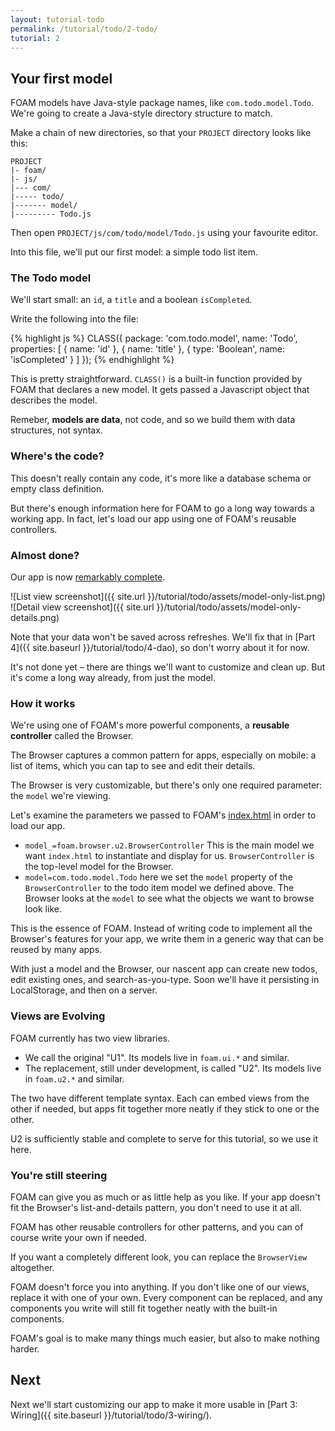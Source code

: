 ```yaml
---
layout: tutorial-todo
permalink: /tutorial/todo/2-todo/
tutorial: 2
---
```


## Your first model

FOAM models have Java-style package names, like `com.todo.model.Todo`. We're
going to create a Java-style directory structure to match.

Make a chain of new directories, so that your `PROJECT` directory looks like this:

    PROJECT
    |- foam/
    |- js/
    |--- com/
    |----- todo/
    |------- model/
    |--------- Todo.js

Then open `PROJECT/js/com/todo/model/Todo.js` using your favourite editor.

Into this file, we'll put our first model: a simple todo list item.

### The Todo model

We'll start small: an `id`, a `title` and a boolean `isCompleted`.

Write the following into the file:

{% highlight js %}
CLASS({
  package: 'com.todo.model',
  name: 'Todo',
  properties: [
    {
      name: 'id'
    },
    {
      name: 'title'
    },
    {
      type: 'Boolean',
      name: 'isCompleted'
    }
  ]
});
{% endhighlight %}

This is pretty straightforward. `CLASS()` is a built-in function provided by
FOAM that declares a new model. It gets passed a Javascript object that
describes the model.

Remeber, **models are data**, not code, and so we build them with data
structures, not syntax.

### Where's the code?

This doesn't really contain any code, it's more like a database schema or empty
class definition.

But there's enough information here for FOAM to go a long way towards a working
app. In fact, let's load our app using one of FOAM's reusable controllers.

### Almost done?

Our app is now [remarkably complete](http://localhost:8000/foam/index.html?model_=foam.browser.u2.BrowserController&model=com.todo.model.Todo&classpath=../js/).

![List view screenshot]({{ site.url }}/tutorial/todo/assets/model-only-list.png)
![Detail view screenshot]({{ site.url }}/tutorial/todo/assets/model-only-details.png)

Note that your data won't be saved across refreshes. We'll fix that in [Part
4]({{ site.baseurl }}/tutorial/todo/4-dao), so don't worry about it for now.

It's not done yet &ndash; there are things we'll want to customize and clean up.
But it's come a long way already, from just the model.

### How it works

We're using one of FOAM's more powerful components, a **reusable controller**
called the Browser.

The Browser captures a common pattern for apps, especially on mobile: a list of
items, which you can tap to see and edit their details.

The Browser is very customizable, but there's only one required parameter: the
`model` we're viewing.

Let's examine the parameters we passed to FOAM's
[index.html]({{site.baseurl}}/guides/index_html) in order to load our app.

- `model_=foam.browser.u2.BrowserController` This is the main model we want `index.html`
  to instantiate and display for us. `BrowserController` is the top-level model
  for the Browser.
- `model=com.todo.model.Todo` here we set the `model` property of the
  `BrowserController` to the todo item model we defined above. The Browser looks
  at the `model` to see what the objects we want to browse look like.

This is the essence of FOAM. Instead of writing code to implement all the
Browser's features for your app, we write them in a generic way that can be
reused by many apps.

With just a model and the Browser, our nascent app can create new todos, edit
existing ones, and search-as-you-type. Soon we'll have it persisting in
LocalStorage, and then on a server.

### Views are Evolving

FOAM currently has two view libraries.

- We call the original "U1". Its models live in `foam.ui.*` and similar.
- The replacement, still under development, is called "U2". Its models live in
  `foam.u2.*` and similar.

The two have different template syntax. Each can embed views from the other if
needed, but apps fit together more neatly if they stick to one or the other.

U2 is sufficiently stable and complete to serve for this tutorial, so we use it
here.

### You're still steering

FOAM can give you as much or as little help as you like. If your app doesn't
fit the Browser's list-and-details pattern, you don't need to use it at all.

FOAM has other reusable controllers for other patterns, and you can of course
write your own if needed.

If you want a completely different look, you can replace the `BrowserView`
altogether.

FOAM doesn't force you into anything. If you don't like one of our views,
replace it with one of your own. Every component can be replaced, and any
components you write will still fit together neatly with the built-in
components.

FOAM's goal is to make many things much easier, but also to make nothing harder.


## Next

Next we'll start customizing our app to make it more usable in
[Part 3: Wiring]({{ site.baseurl }}/tutorial/todo/3-wiring/).

